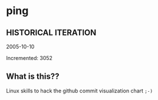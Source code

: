 # ping

## HISTORICAL ITERATION
2005-10-10

Incremented: 3052

## What is this?? 
Linux skills to hack the github commit visualization chart `;-)`
